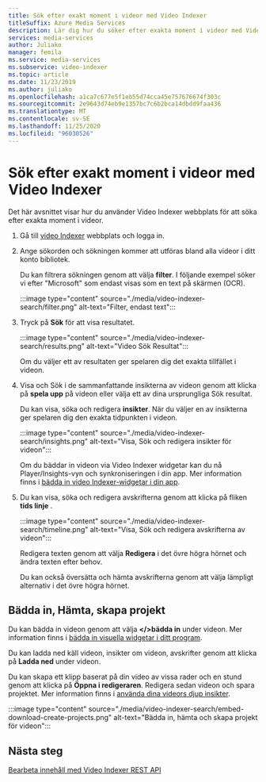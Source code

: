 ```yaml
---
title: Sök efter exakt moment i videor med Video Indexer
titleSuffix: Azure Media Services
description: Lär dig hur du söker efter exakta moment i videor med Video Indexer.
services: media-services
author: Juliako
manager: femila
ms.service: media-services
ms.subservice: video-indexer
ms.topic: article
ms.date: 11/23/2019
ms.author: juliako
ms.openlocfilehash: a1ca7c677e5f1eb55d74cca45e757676674f303c
ms.sourcegitcommit: 2e9643d74eb9e1357bc7c6b2bca14dbdd9faa436
ms.translationtype: MT
ms.contentlocale: sv-SE
ms.lasthandoff: 11/25/2020
ms.locfileid: "96030526"
---
```

# <a name="search-for-exact-moments-in-videos-with-video-indexer"></a>Sök efter exakt moment i videor med Video Indexer

Det här avsnittet visar hur du använder Video Indexer webbplats för att söka efter exakta moment i videor.

1. Gå till [video Indexer](https://www.videoindexer.ai/) webbplats och logga in.
1. Ange sökorden och sökningen kommer att utföras bland alla videor i ditt konto bibliotek. 

    Du kan filtrera sökningen genom att välja **filter**. I följande exempel söker vi efter "Microsoft" som endast visas som en text på skärmen (OCR).

    :::image type="content" source="./media/video-indexer-search/filter.png" alt-text="Filter, endast text":::
1. Tryck på **Sök** för att visa resultatet.

    :::image type="content" source="./media/video-indexer-search/results.png" alt-text="Video Sök Resultat":::

    Om du väljer ett av resultaten ger spelaren dig det exakta tillfället i videon.
1. Visa och Sök i de sammanfattande insikterna av videon genom att klicka på **spela upp** på videon eller välja ett av dina ursprungliga Sök resultat. 

    Du kan visa, söka och redigera **insikter**. När du väljer en av insikterna ger spelaren dig den exakta tidpunkten i videon.  

    :::image type="content" source="./media/video-indexer-search/insights.png" alt-text="Visa, Sök och redigera insikter för videon":::

    Om du bäddar in videon via Video Indexer widgetar kan du nå Player/Insights-vyn och synkroniseringen i din app. Mer information finns i [bädda in video Indexer-widgetar i din app](video-indexer-embed-widgets.md).
1. Du kan visa, söka och redigera avskrifterna genom att klicka på fliken **tids linje** . 

    :::image type="content" source="./media/video-indexer-search/timeline.png" alt-text="Visa, Sök och redigera avskrifterna av videon":::

    Redigera texten genom att välja **Redigera** i det övre högra hörnet och ändra texten efter behov. 

    Du kan också översätta och hämta avskrifterna genom att välja lämpligt alternativ i det övre högra hörnet. 

## <a name="embed-download-create-projects"></a>Bädda in, Hämta, skapa projekt

Du kan bädda in videon genom att välja **</>bädda in** under videon. Mer information finns i [bädda in visuella widgetar i ditt program](video-indexer-embed-widgets.md).

Du kan ladda ned käll videon, insikter om videon, avskrifter genom att klicka på **Ladda ned** under videon.

Du kan skapa ett klipp baserat på din video av vissa rader och en stund genom att klicka på **Öppna i redigeraren**. Redigera sedan videon och spara projektet. Mer information finns i [använda dina videors djup insikter](use-editor-create-project.md).

:::image type="content" source="./media/video-indexer-search/embed-download-create-projects.png" alt-text="Bädda in, hämta och skapa projekt för videon":::

## <a name="next-steps"></a>Nästa steg

[Bearbeta innehåll med Video Indexer REST API](video-indexer-use-apis.md)
